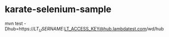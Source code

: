 # karate-selenium-sample

mvn test -Dhub=https://$LT_USERNAME:$LT_ACCESS_KEY@hub.lambdatest.com/wd/hub